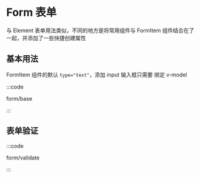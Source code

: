 # Form 表单

与 Element 表单用法类似，不同的地方是将常用组件与 FormItem 组件结合在了一起，并添加了一些快捷创建属性

## 基本用法

FormItem 组件的默认 `type="text"`，添加 input 输入框只需要 绑定 v-model

:::code

form/base

:::

## 表单验证

:::code

form/validate

:::

<script lang="ts">
export default {
  name: 'DocsForm'
}
</script>

<script setup lang="ts">
import FormBase from 'docs/demo/form/base.vue'
import FormValidate from 'docs/demo/form/validate.vue'
</script>

<style>
.demo-form .el-form {
  width: 460px;
}
.demo-form .el-select {
  width: 100%;
}
</style>